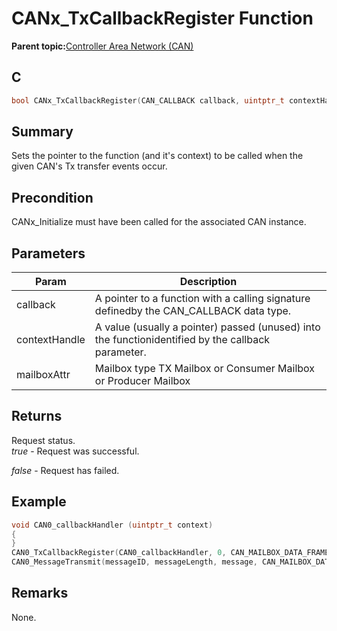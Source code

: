 # CANx\_TxCallbackRegister Function

**Parent topic:**[Controller Area Network \(CAN\)](GUID-F5B9ED1E-1BBD-4120-8CF5-C3104BED03CA.md)

## C

```c
bool CANx_TxCallbackRegister(CAN_CALLBACK callback, uintptr_t contextHandle, CAN_MAILBOX_TX_ATTRIBUTE mailboxAttr) // x - Instance of the CAN peripheral
```

## Summary

Sets the pointer to the function \(and it's context\) to be called when the given CAN's Tx transfer events occur.

## Precondition

CANx\_Initialize must have been called for the associated CAN instance.

## Parameters

|Param|Description|
|-----|-----------|
|callback|A pointer to a function with a calling signature definedby the CAN\_CALLBACK data type.|
|contextHandle|A value \(usually a pointer\) passed \(unused\) into the functionidentified by the callback parameter.|
|mailboxAttr|Mailbox type TX Mailbox or Consumer Mailbox or Producer Mailbox|

## Returns

Request status.<br />*true* - Request was successful.

*false* - Request has failed.

## Example

```c
void CAN0_callbackHandler (uintptr_t context)
{
}
CAN0_TxCallbackRegister(CAN0_callbackHandler, 0, CAN_MAILBOX_DATA_FRAME_TX);
CAN0_MessageTransmit(messageID, messageLength, message, CAN_MAILBOX_DATA_FRAME_TX);
```

## Remarks

None.

